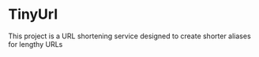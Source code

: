 # TinyUrl
This project is a URL shortening service designed to create shorter aliases for lengthy URLs
